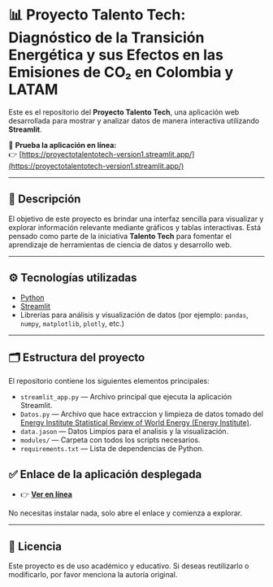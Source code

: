 # 📊 Proyecto Talento Tech: Diagnóstico de la Transición Energética y sus Efectos en las Emisiones de CO₂ en Colombia y LATAM

Este es el repositorio del **Proyecto Talento Tech**, una aplicación web desarrollada para mostrar y analizar datos de manera interactiva utilizando **Streamlit**.

🚀 **Prueba la aplicación en línea:**\
👉 [https://proyectotalentotech-version1.streamlit.app/](https://proyectotalentotech-version1.streamlit.app/)

---

## 📌 Descripción

El objetivo de este proyecto es brindar una interfaz sencilla para visualizar y explorar información relevante mediante gráficos y tablas interactivas. Está pensado como parte de la iniciativa **Talento Tech** para fomentar el aprendizaje de herramientas de ciencia de datos y desarrollo web.

---

## ⚙️ Tecnologías utilizadas

- [Python](https://www.python.org/)
- [Streamlit](https://streamlit.io/)
- Librerías para análisis y visualización de datos (por ejemplo: `pandas`, `numpy`, `matplotlib`, `plotly`, etc.)

---

## 🗂️ Estructura del proyecto

El repositorio contiene los siguientes elementos principales:

- `streamlit_app.py` — Archivo principal que ejecuta la aplicación Streamlit.
- `Datos.py` — Archivo que hace extraccion y limpieza de datos tomado del [Energy Institute 
Statistical Review of World Energy (Energy Institute)](https://www.energyinst.org/statistical-review).
- `data.jason` — Datos Limpios para el analisis y la visualización.
- `modules/` — Carpeta con todos los scripts necesarios.
- `requirements.txt` — Lista de dependencias de Python.


## ✅ Enlace de la aplicación desplegada

- 👉 [**Ver en línea**](https://proyectotalentotech-version1.streamlit.app/)

No necesitas instalar nada, solo abre el enlace y comienza a explorar.

---

## 📄 Licencia

Este proyecto es de uso académico y educativo. Si deseas reutilizarlo o modificarlo, por favor menciona la autoría original.

